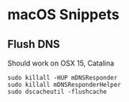 # macOS Snippets

## Flush DNS

Should work on OSX 15, Catalina

```
sudo killall -HUP mDNSResponder
sudo killall mDNSResponderHelper
sudo dscacheutil -flushcache
```
